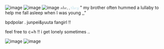 ![image](https://github.com/user-attachments/assets/4054b783-0398-497a-a513-486ac6022e25)
![image](https://github.com/user-attachments/assets/c9e4618c-c065-4412-b478-ee567457345a)
![image](https://github.com/user-attachments/assets/37260422-11cb-4263-8cdc-075a298f1e83)
<math xmlns="http://www.w3.org/1998/Math/MathML">
  <mstyle mathcolor="lightpurple">
    <mi>s</mi>
    <mi>h</mi>
    <mi>e</mi>
  </mstyle>
  <mo>,</mo>
  <mo>,</mo>
  <mstyle mathcolor="lightblue">
    <mi>th</mi>
    <mi>e</mi>
    <mi>y</mi>
  </mstyle>
</math>
" my brother often hummed a lullaby to help me fall asleep when I was young ,,"

bpdpolar . junpei&yuuta fangirl !!

feel free to c+h !! i get lonely sometimes ..

![image](https://github.com/user-attachments/assets/f257d216-c834-47a5-bc41-d60c05f33c31)
![image](https://github.com/user-attachments/assets/8d2f307e-d1b4-48f5-b2c1-df8e3bb8d8ec)
